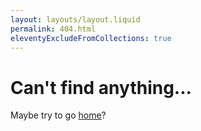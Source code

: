 ```yaml
---
layout: layouts/layout.liquid
permalink: 404.html
eleventyExcludeFromCollections: true
---
```

# Can't find anything...

Maybe try to go <a href="/">home</a>?
